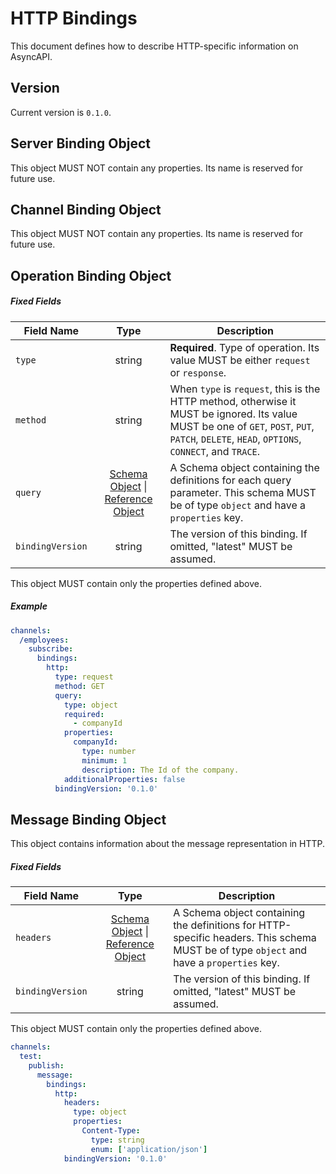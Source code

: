 # HTTP Bindings

This document defines how to describe HTTP-specific information on AsyncAPI.

<a name="version"></a>

## Version

Current version is `0.1.0`.


<a name="server"></a>

## Server Binding Object

This object MUST NOT contain any properties. Its name is reserved for future use.




<a name="channel"></a>

## Channel Binding Object

This object MUST NOT contain any properties. Its name is reserved for future use.


<a name="operation"></a>

## Operation Binding Object

##### Fixed Fields

Field Name | Type | Description
---|:---:|---
<a name="operationBindingObjectType"></a>`type` | string | **Required**. Type of operation. Its value MUST be either `request` or `response`.
<a name="operationBindingObjectMethod"></a>`method` | string | When `type` is `request`, this is the HTTP method, otherwise it MUST be ignored. Its value MUST be one of `GET`, `POST`, `PUT`, `PATCH`, `DELETE`, `HEAD`, `OPTIONS`, `CONNECT`, and `TRACE`.
<a name="operationBindingObjectQuery"></a>`query` | [Schema Object][schemaObject] \| [Reference Object](referenceObject) | A Schema object containing the definitions for each query parameter. This schema MUST be of type `object` and have a `properties` key.
<a name="operationBindingObjectBindingVersion"></a>`bindingVersion` | string | The version of this binding. If omitted, "latest" MUST be assumed.

This object MUST contain only the properties defined above.

##### Example

```yaml
channels:
  /employees:
    subscribe:
      bindings:
        http:
          type: request
          method: GET
          query:
            type: object
            required:
              - companyId
            properties:
              companyId:
                type: number
                minimum: 1
                description: The Id of the company.
            additionalProperties: false
          bindingVersion: '0.1.0'
```


<a name="message"></a>

## Message Binding Object

This object contains information about the message representation in HTTP.

##### Fixed Fields

Field Name | Type | Description
---|:---:|---
<a name="messageBindingObjectHeaders"></a>`headers` | [Schema Object][schemaObject] \| [Reference Object](referenceObject) | A Schema object containing the definitions for HTTP-specific headers. This schema MUST be of type `object` and have a `properties` key.
<a name="messageBindingObjectBindingVersion"></a>`bindingVersion` | string | The version of this binding. If omitted, "latest" MUST be assumed.

This object MUST contain only the properties defined above.


```yaml
channels:
  test:
    publish:
      message:
        bindings:
          http:
            headers:
              type: object
              properties:
                Content-Type:
                  type: string
                  enum: ['application/json']
            bindingVersion: '0.1.0'
```

[schemaObject]: https://github.com/asyncapi/spec/blob/master/spec/asyncapi.md#schemaObject
[referenceObject]: https://github.com/asyncapi/spec/blob/master/spec/asyncapi.md#referenceObject